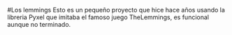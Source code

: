#Los lemmings
Esto es un pequeño proyecto que hice hace años usando la libreria Pyxel que imitaba el famoso juego TheLemmings, es funcional aunque no terminado.

